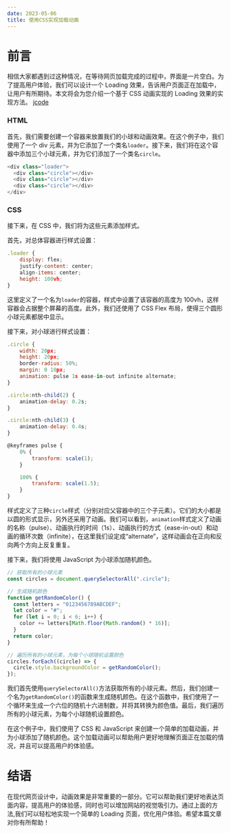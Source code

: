 ```yaml
---
date: 2023-05-06
title: 使用CSS实现加载动画
---
```


# 前言

相信大家都遇到过这种情况，在等待网页加载完成的过程中，界面是一片空白。为了提高用户体验，我们可以设计一个 Loading 效果，告诉用户页面正在加载中，让用户有所期待。本文将会为您介绍一个基于 CSS 动画实现的 Loading 效果的实现方法。
[jcode](https://code.juejin.cn/pen/7230084682124591136)

### HTML

首先，我们需要创建一个容器来放置我们的小球和动画效果。在这个例子中，我们使用了一个 div 元素，并为它添加了一个类名`loader`。接下来，我们将在这个容器中添加三个小球元素，并为它们添加了一个类名`circle`。

```js
<div class="loader">
  <div class="circle"></div>
  <div class="circle"></div>
  <div class="circle"></div>
</div>
```

### CSS

接下来，在 CSS 中，我们将为这些元素添加样式。

首先，对总体容器进行样式设置：

```js
.loader {
    display: flex;
    justify-content: center;
    align-items: center;
    height: 100vh;
}
```

这里定义了一个名为`loader`的容器，样式中设置了该容器的高度为 100vh，这样容器会占据整个屏幕的高度。此外，我们还使用了 CSS Flex 布局，使得三个圆形小球元素都居中显示。

接下来，对小球进行样式设置：

```js
.circle {
    width: 20px;
    height: 20px;
    border-radius: 50%;
    margin: 0 10px;
    animation: pulse 1s ease-in-out infinite alternate;
}

.circle:nth-child(2) {
    animation-delay: 0.2s;
}

.circle:nth-child(3) {
    animation-delay: 0.4s;
}

@keyframes pulse {
    0% {
        transform: scale(1);
    }

    100% {
        transform: scale(1.5);
    }
}
```

样式定义了三种`circle`样式（分别对应父容器中的三个子元素）。它们的大小都是以圆的形式显示，另外还采用了动画。我们可以看到，`animation`样式定义了动画的名称（pulse）、动画执行的时间（1s）、动画执行的方式（ease-in-out）和动画的循环次数（infinite），在这里我们设定成“alternate”，这样动画会在正向和反向两个方向上反复重复。

接下来，我们将使用 JavaScript 为小球添加随机颜色。

```js
// 获取所有的小球元素
const circles = document.querySelectorAll(".circle");

// 生成随机颜色
function getRandomColor() {
  const letters = "0123456789ABCDEF";
  let color = "#";
  for (let i = 0; i < 6; i++) {
    color += letters[Math.floor(Math.random() * 16)];
  }
  return color;
}

// 遍历所有的小球元素，为每个小球随机设置颜色
circles.forEach((circle) => {
  circle.style.backgroundColor = getRandomColor();
});
```

我们首先使用`querySelectorAll()`方法获取所有的小球元素。然后，我们创建一个名为`getRandomColor()`的函数来生成随机颜色。在这个函数中，我们使用了一个循环来生成一个六位的随机十六进制数，并将其转换为颜色值。最后，我们遍历所有的小球元素，为每个小球随机设置颜色。

在这个例子中，我们使用了 CSS 和 JavaScript 来创建一个简单的加载动画，并为小球添加了随机颜色。这个加载动画可以帮助用户更好地理解页面正在加载的情况，并且可以提高用户的体验感。

# 结语

在现代网页设计中，动画效果是非常重要的一部分。它可以帮助我们更好地表达页面内容，提高用户的体验感，同时也可以增加网站的视觉吸引力。通过上面的方法,我们可以轻松地实现一个简单的 Loading 页面，优化用户体验。希望本篇文章对你有所帮助！
